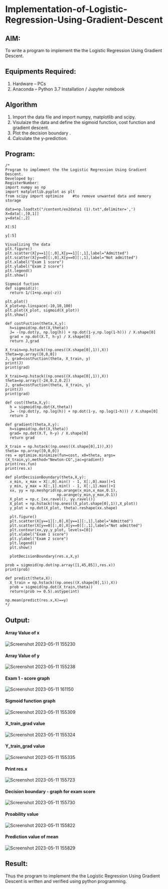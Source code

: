 # Implementation-of-Logistic-Regression-Using-Gradient-Descent

## AIM:
To write a program to implement the the Logistic Regression Using Gradient Descent.

## Equipments Required:
1. Hardware – PCs
2. Anaconda – Python 3.7 Installation / Jupyter notebook

## Algorithm
1. Import the data file and import numpy, matplotlib and scipy.
2. Visulaize the data and define the sigmoid function, cost function and gradient descent.
3. Plot the decision boundary .
4. Calculate the y-prediction.

## Program:
```
/*
Program to implement the the Logistic Regression Using Gradient Descent.
Developed by: 
RegisterNumber:  
import numpy as np
import matplotlib.pyplot as plt
from scipy import optimize    #to remove unwanted data and memory storage

data=np.loadtxt("/content/ex2data1 (1).txt",delimiter=',')
X=data[:,[0,1]]
y=data[:,2]

X[:5]

y[:5]

Visualizing the data
plt.figure()
plt.scatter(X[y==1][:,0],X[y==1][:,1],label="Admitted")
plt.scatter(X[y==0][:,0],X[y==0][:,1],label="Not admitted")
plt.xlabel("Exam 1 score")
plt.ylabel("Exam 2 score")
plt.legend()
plt.show()

Sigmoid fuction
def sigmoid(z):
  return 1/(1+np.exp(-z))
  
plt.plot()
X_plot=np.linspace(-10,10,100)
plt.plot(X_plot, sigmoid(X_plot))
plt.show()

def costFuction(theta,X,y):
  h=sigmoid(np.dot(X,theta))
  J= -(np.dot(y, np.log(h)) + np.dot(1-y,np.log(1-h))) / X.shape[0]
  grad = np.dot(X.T, h-y) / X.shape[0]
  return J,grad
  
X_train=np.hstack((np.ones((X.shape[0],1)),X))
theta=np.array([0,0,0])
J, grad=costFuction(theta, X_train, y)
print(J)
print(grad)

X_train=np.hstack((np.ones((X.shape[0],1)),X))
theta=np.array([-24,0.2,0.2])
J, grad=costFuction(theta, X_train, y)
print(J)
print(grad)

def cost(theta,X,y):
  h = sigmoid(np.dot(X,theta))
  J= -(np.dot(y, np.log(h)) + np.dot(1-y, np.log(1-h))) / X.shape[0]
  return J
  
def gradient(theta,X,y):
  h=sigmoid(np.dot(X,theta))
  grad= np.dot(X.T, h-y) / X.shape[0]
  return grad
  
X_train = np.hstack((np.ones((X.shape[0],1)),X))
theta= np.array([0,0,0])
res = optimize.minimize(fun=cost, x0=theta, args=(X_train,y),method="Newton-CG",jac=gradient)
print(res.fun)
print(res.x)

def plotDecisionBoundary(theta,X,y):
  x_min, x_max = X[:,0].min() - 1, X[:,0].max()+1
  y_min, y_max = X[:,1].min() - 1, X[:,1].max()+1
  xx, yy = np.meshgrid(np.arange(x_min,x_max,0.1),
                       np.arange(y_min,y_max,0.1))
  X_plot = np.c_[xx.ravel(), yy.ravel()]
  X_plot = np.hstack((np.ones((X_plot.shape[0],1)),X_plot))
  y_plot = np.dot(X_plot, theta).reshape(xx.shape)

  plt.figure()
  plt.scatter(X[y==1][:,0],X[y==1][:,1],label="Admitted")
  plt.scatter(X[y==0][:,0],X[y==0][:,1],label="Not admitted")
  plt.contour(xx,yy,y_plot, levels=[0])
  plt.xlabel("Exam 1 score")
  plt.ylabel("Exam 2 score")
  plt.legend()
  plt.show()
  
  plotDecisionBoundary(res.x,X,y)
  
prob = sigmoid(np.dot(np.array([1,45,85]),res.x))
print(prob)

def predict(theta,X):
  X_train = np.hstack((np.ones((X.shape[0],1)),X))
  prob = sigmoid(np.dot(X_train,theta))
  return(prob >= 0.5).astype(int)
  
np.mean(predict(res.x,X)==y)
*/
```

## Output:
#### Array Value of x
![Screenshot 2023-05-11 155230](https://github.com/Yamunaasri/-Implementation-of-Logistic-Regression-Using-Gradient-Descent/assets/115707860/033e44c7-01d8-4694-af58-e47e586bc326)

#### Array Value of y
![Screenshot 2023-05-11 155238](https://github.com/Yamunaasri/-Implementation-of-Logistic-Regression-Using-Gradient-Descent/assets/115707860/3d9afb2e-3520-4ab7-a959-1685a95c48cb)

#### Exam 1 - score graph
![Screenshot 2023-05-11 161150](https://github.com/Yamunaasri/-Implementation-of-Logistic-Regression-Using-Gradient-Descent/assets/115707860/6c725e84-829f-459b-9dab-ec3c9c4316fb)


#### Sigmoid function graph
![Screenshot 2023-05-11 155309](https://github.com/Yamunaasri/-Implementation-of-Logistic-Regression-Using-Gradient-Descent/assets/115707860/b114a544-ffeb-42c5-a36d-e6bdb52a65ea)

#### X_train_grad value
![Screenshot 2023-05-11 155324](https://github.com/Yamunaasri/-Implementation-of-Logistic-Regression-Using-Gradient-Descent/assets/115707860/6d006193-6d73-44d9-8290-4d82eb608d7e)

#### Y_train_grad value
![Screenshot 2023-05-11 155335](https://github.com/Yamunaasri/-Implementation-of-Logistic-Regression-Using-Gradient-Descent/assets/115707860/71194e2e-7353-4bf9-93d7-027575624256)

#### Print res.x
![Screenshot 2023-05-11 155723](https://github.com/Yamunaasri/-Implementation-of-Logistic-Regression-Using-Gradient-Descent/assets/115707860/16c592fc-3657-4346-bdb5-c27acad5a7f8)

#### Decision boundary - graph for exam score
![Screenshot 2023-05-11 155730](https://github.com/Yamunaasri/-Implementation-of-Logistic-Regression-Using-Gradient-Descent/assets/115707860/beecf6cd-c08f-47df-bb02-00eadb43d41f)


#### Proability value 
![Screenshot 2023-05-11 155822](https://github.com/Yamunaasri/-Implementation-of-Logistic-Regression-Using-Gradient-Descent/assets/115707860/b92b63f4-f532-462a-8593-d86f4cc83efd)

#### Prediction value of mean
![Screenshot 2023-05-11 155829](https://github.com/Yamunaasri/-Implementation-of-Logistic-Regression-Using-Gradient-Descent/assets/115707860/f8ee18ed-c208-47d9-ac94-7704d6852df1)


## Result:
Thus the program to implement the the Logistic Regression Using Gradient Descent is written and verified using python programming.

